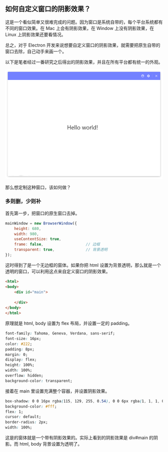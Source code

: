 

## 如何自定义窗口的阴影效果？
这是一个看似简单又很难完成的问题。因为窗口是系统自带的，每个平台系统都有不同的窗口效果。在 Mac 上会有阴影效果，在 Window 上没有阴影效果，在 Linux 上阴影效果还要看情况。

总之，对于 Electron 开发来说想要自定义窗口的阴影效果，就需要把原生自带的窗口去除，自己动手来画一个。

以下是笔者经过一番研究之后得出的阴影效果，并且在所有平台都有统一的外观。

![](../resource/20171225091054.png)

那么想定制这种窗口，该如何做？

### 多则删，少则补
首先第一步，把窗口的原生窗口去掉。

```js
mainWindow = new BrowserWindow({
    height: 680,
    width: 980,
    useContentSize: true,
    frame: false,                   // 边框
    transparent: true,              // 背景透明
});
```

这时得到了是一个无边框的窗体。如果你把 html 设置为背景透明，那么就是一个透明的窗口，可以利用这点来自定义窗口的阴影效果。


```html
<html>
<body>
    <div id="main">

    </div>
</body>
</html>
```

原理就是 html, body 设置为 flex 布局，并设置一定的 padding。

```css
font-family: Tahoma, Geneva, Verdana, sans-serif;
font-size: 16px;
color: #222;
padding: 8px;
margin: 0;
display: flex;
height: 100%;
width: 100%;
overflow: hidden;
background-color: transparent;
```

接着在 main 里设置充满整个容器，并设置阴影效果。

```css
box-shadow: 0 0 16px rgba(115, 129, 255, 0.54), 0 0 6px rgba(1, 1, 1, 0.06);
background-color: #fff;
flex: 1;
cursor: default;
border-radius: 2px;
width: 100%;
```

这是的窗体就是一个带有阴影效果的。实际上看到的阴影效果是 div#main 的阴影。而 html, body 背景设置为透明了。



